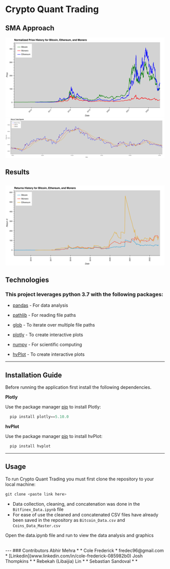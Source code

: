 # Crypto Quant Trading
## SMA Approach
![Strong Correlation in the Crypto Market](Images/normalized_price.png)
![SMA Buy and Short Signals](Images/trading_signals.png)
## Results
![Return History Using our Strategy](Images/Cum_returns_graph.png)
---
## Technologies 
### This project leverages python 3.7 with the following packages:

* [pandas](https://github.com/pandas-dev/pandas) - For data analysis 

* [pathlib](https://docs.python.org/3/library/pathlib.html) - For reading file paths

* [glob](https://docs.python.org/3/library/glob.html) - To iterate over multiple file paths

* [plotly](https://github.com/plotly/plotly.py) - To create interactive plots

* [numpy](https://github.com/numpy/numpy) - For scientific computing

* [hvPlot](https://github.com/holoviz/hvplot) - To create interactive plots
---
## Installation Guide 
Before running the application first install the following dependencies.

**Plotly**

Use the package manager [pip](https://pip.pypa.io/en/stable/) to install Plotly:

```python
  pip install plotly==5.10.0
```

**hvPlot**

Use the package manager [pip](https://pip.pypa.io/en/stable/) to install hvPlot:

```python
  pip install hvplot
```

---
## Usage 

To run Crypto Quant Trading you must first clone the repository to your local machine:

```python
git clone <paste link here>
```
* Data collection, cleaning, and concatenation was done in the ```Bitfinex_Data.ipynb``` file 
* For ease of use the cleaned and concatenated CSV files have already been saved in the repository as ```Bitcoin_Data.csv``` and ```Coins_Data_Master.csv```

Open the data.ipynb file and run to view the data analysis and graphics 
  
<br>
---
### Contributors 
Abhir Mehra
*
*
Cole Frederick
* fredec96@gmail.com
* [Linkedin](www.linkedin.com/in/cole-frederick-085982b0)
Josh Thompkins
*
*
Rebekah (Libaijia) Lin
*
*
Sebastian Sandoval
*
*
